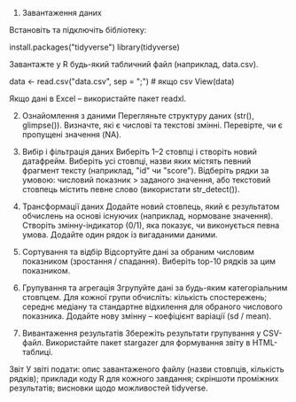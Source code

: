 1. Завантаження даних

Встановіть та підключіть бібліотеку:

install.packages("tidyverse")
library(tidyverse)


Завантажте у R будь-який табличний файл (наприклад, data.csv).

data <- read.csv("data.csv", sep = ";")   # якщо csv
View(data)


Якщо дані в Excel – використайте пакет readxl.

2. Ознайомлення з даними
Перегляньте структуру даних (str(), glimpse()).
Визначте, які є числові та текстові змінні.
Перевірте, чи є пропущені значення (NA).

3. Вибір і фільтрація даних
Виберіть 1–2 стовпці і створіть новий датафрейм.
Виберіть усі стовпці, назви яких містять певний фрагмент тексту (наприклад, "id" чи "score").
Відберіть рядки за умовою:
числовий показник > заданого значення,
або текстовий стовпець містить певне слово (використати str_detect()).

4. Трансформації даних
Додайте новий стовпець, який є результатом обчислень на основі існуючих (наприклад, нормоване значення).
Створіть змінну-індикатор (0/1), яка показує, чи виконується певна умова.
Додайте один рядок із вигаданими даними.

5. Сортування та відбір
Відсортуйте дані за обраним числовим показником (зростання / спадання).
Виберіть top-10 рядків за цим показником.

6. Групування та агрегація
Згрупуйте дані за будь-яким категоріальним стовпцем.
Для кожної групи обчисліть:
кількість спостережень;
середнє медіану та стандартне відхилення для обраного числового показника.
Додайте нову змінну – коефіцієнт варіації (sd / mean).

7. Вивантаження результатів
Збережіть результати групування у CSV-файл.
Використайте пакет stargazer для формування звіту в HTML-таблиці.

Звіт
У звіті подати:
опис завантаженого файлу (назви стовпців, кількість рядків);
приклади коду R для кожного завдання;
скріншоти проміжних результатів;
висновки щодо можливостей tidyverse.
